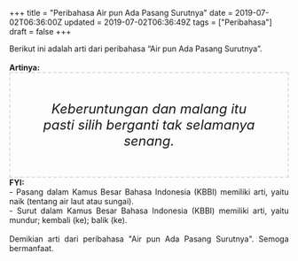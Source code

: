 +++
title = "Peribahasa Air pun Ada Pasang Surutnya"
date = 2019-07-02T06:36:00Z
updated = 2019-07-02T06:36:49Z
tags = ["Peribahasa"]
draft = false
+++

<div dir="ltr" style="text-align: left;" trbidi="on"><div style="text-align: justify;">Berikut ini adalah arti dari peribahasa “Air pun Ada Pasang Surutnya”.</div><br /><div style="text-align: justify;"><b>Artinya:</b></div><div style="border: 2px dashed #ddd; font-size: 24px; height: auto; margin: 0 auto; padding: 50px; text-align: center; width: auto;"><i>Keberuntungan dan malang itu pasti silih berganti tak selamanya senang.</i></div><div style="text-align: justify;"><b>FYI:</b><br />- Pasang dalam Kamus Besar Bahasa Indonesia (KBBI) memiliki arti, yaitu naik (tentang air laut atau sungai).<br />- Surut dalam Kamus Besar Bahasa Indonesia (KBBI) memiliki arti, yaitu mundur; kembali (ke); balik (ke).<br /><br /></div><div style="text-align: justify;">Demikian arti dari peribahasa "Air pun Ada Pasang Surutnya". Semoga bermanfaat.</div></div>

